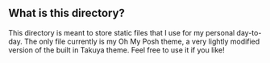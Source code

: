 ## What is this directory?

This directory is meant to store static files that I use for my personal day-to-day. The only file currently is my Oh My Posh theme, a very lightly modified version of the built in Takuya theme. Feel free to use it if you like!
